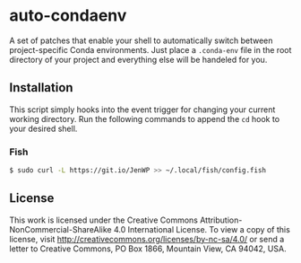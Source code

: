 # auto-condaenv
A set of patches that enable your shell to automatically switch between project-specific Conda environments. Just place a   `.conda-env` file in the root directory of your project and everything else will be handeled for you.

## Installation
This script simply hooks into the event trigger for changing your current working directory. Run the following commands to append the `cd` hook to your desired shell.

### Fish
```sh
$ sudo curl -L https://git.io/JenWP >> ~/.local/fish/config.fish
```

## License
This work is licensed under the Creative Commons Attribution-NonCommercial-ShareAlike 4.0 International License. To view a copy of this license, visit http://creativecommons.org/licenses/by-nc-sa/4.0/ or send a letter to Creative Commons, PO Box 1866, Mountain View, CA 94042, USA.
